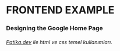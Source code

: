 # FRONTEND EXAMPLE

<h3>Designing the Google Home Page</h3>
<h6><a href="www.patika.dev">Patika.dev</a> ile html ve css temel kullanımları.</h6>

